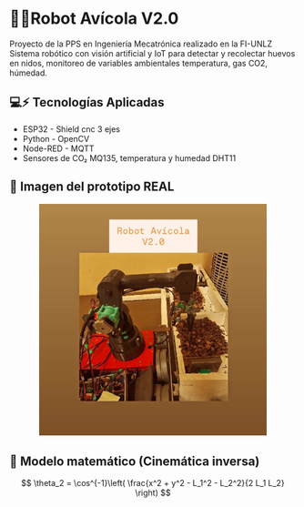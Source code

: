# 🐔🥚Robot Avícola V2.0

Proyecto de la PPS en Ingeniería Mecatrónica realizado en la FI-UNLZ
Sistema robótico con visión artificial y IoT para detectar y recolectar huevos en nidos, monitoreo de variables ambientales temperatura, gas CO2, húmedad.

## 💻⚡ Tecnologías Aplicadas
- ESP32 - Shield cnc 3 ejes
- Python - OpenCV
- Node-RED - MQTT
- Sensores de CO₂ MQ135, temperatura y humedad DHT11

## 📸 Imagen del prototipo REAL

<p align="center">
  <img src="robot.jpg" alt="Vista del robot" width="400"/>
</p>


## 📐 Modelo matemático (Cinemática inversa)
$$
\theta_2 = \cos^{-1}\left( \frac{x^2 + y^2 - L_1^2 - L_2^2}{2 L_1 L_2} \right)
$$
